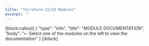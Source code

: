 ```yaml
---
title: "Terraform CI/CD Modules"
excerpt: ""
---
```

[block:callout]
{
  "type": "info",
  "title": "MODULE DOCUMENTATION",
  "body": "⇠ Select one of the modules on the left to view the documentation"
}
[/block]